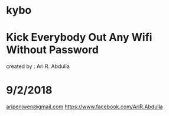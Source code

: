 # kybo
# Kick Everybody Out Any Wifi Without Password

created by : Ari R. Abdulla

# 9/2/2018

aripenjwen@gmail.com
https://www.facebook.com/AriR.Abdulla
